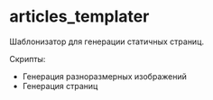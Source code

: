 # articles_templater

Шаблонизатор для генерации статичных страниц.

Скрипты:
- Генерация разноразмерных изображений
- Генерация страниц 
